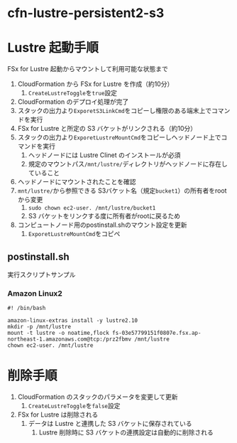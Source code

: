 # cfn-lustre-persistent2-s3
# Lustre 起動手順
FSx for Lustre 起動からマウントして利用可能な状態まで

1. CloudFormation から FSx for Lustre を作成（約10分）
      1. `CreateLustreToggle`を`true`設定
1. CloudFormation のデプロイ処理が完了
1. スタックの出力より`ExporetS3LinkCmd`をコピーし権限のある端末上でコマンドを実行
1. FSx for Lustre と所定の S3 バケットがリンクされる（約10分）
1. スタックの出力より`ExporetLustreMountCmd`をコピーしヘッドノード上でコマンドを実行
      1. ヘッドノードには Lustre Clinet のインストールが必須
      1. 規定のマウントパス`/mnt/lustre/`ディレクトリがヘッドノードに存在していること
1. ヘッドノードにマウントされたことを確認
1. `mnt/lustre/`から参照できる S3バケット名（規定`bucket1`）の所有者をrootから変更
      1. `sudo chown ec2-user. /mnt/lustre/bucket1`
      1. S3 バケットをリンクする度に所有者がrootに戻るため
1. コンピュートノード用のpostinstall.shのマウント設定を更新
      1. `ExporetLustreMountCmd`をコピペ

## postinstall.sh
実行スクリプトサンプル

### Amazon Linux2
```
#! /bin/bash

amazon-linux-extras install -y lustre2.10
mkdir -p /mnt/lustre
mount -t lustre -o noatime,flock fs-03e57799151f0807e.fsx.ap-northeast-1.amazonaws.com@tcp:/prz2fbmv /mnt/lustre
chown ec2-user. /mnt/lustre
```

# 削除手順
1. CloudFormation のスタックのパラメータを変更して更新
      1. `CreateLustreToggle`を`false`設定
1. FSx for Lustre は削除される
      1. データは Lustre と連携した S3 バケットに保存されている
            1. Lustre 削除時に S3 バケットの連携設定は自動的に削除される